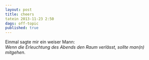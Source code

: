 ```yaml
---
layout: post
title: cheers
tatein 2013-11-23 2:50  
dags: off-topic
published: true
---
```


Einmal sagte mir ein weiser Mann:      
*Wenn die Erleuchtung des Abends den Raum verlässt, sollte man(n) mitgehen.*